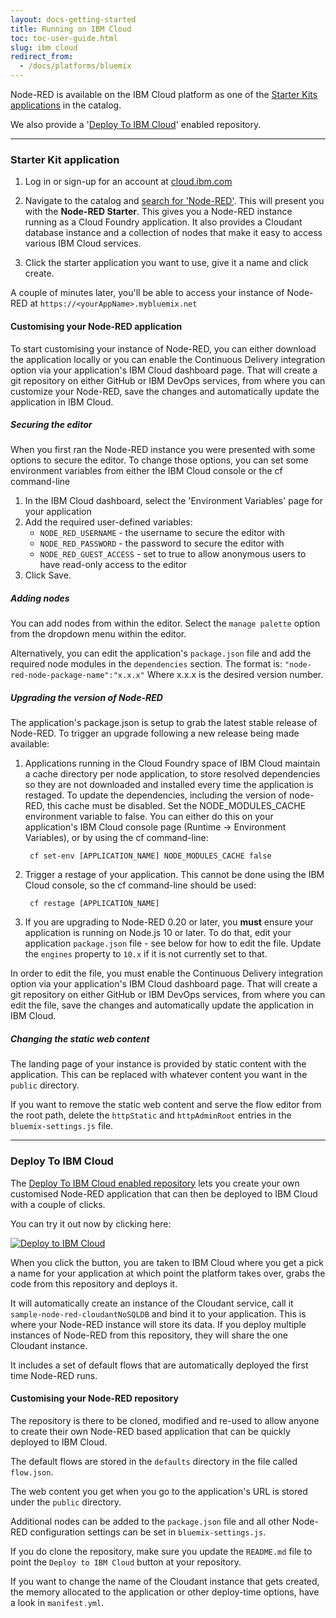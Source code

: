 ```yaml
---
layout: docs-getting-started
title: Running on IBM Cloud
toc: toc-user-guide.html
slug: ibm cloud
redirect_from:
  - /docs/platforms/bluemix
---
```


Node-RED is available on the IBM Cloud platform as one of the [Starter Kits applications](#starter-kit-application)
in the catalog.

We also provide a '[Deploy To IBM Cloud](#deploy-to-ibm-cloud)' enabled repository.

---

### Starter Kit application

1. Log in or sign-up for an account at [cloud.ibm.com](https://cloud.ibm.com)

2. Navigate to the catalog and [search for 'Node-RED'](https://cloud.ibm.com/catalog?search=node-red).
   This will present you with the **Node-RED Starter**. This gives you a Node-RED instance running as a Cloud Foundry 
   application. It also provides a Cloudant database instance
   and a collection of nodes that make it easy to access various IBM Cloud services.

3. Click the starter application you want to use, give it a name and click create.

A couple of minutes later, you'll be able to access your instance of Node-RED at `https://<yourAppName>.mybluemix.net`

#### Customising your Node-RED application

To start customising your instance of Node-RED, you can either download the application locally or you can enable the Continuous Delivery integration option via your application's IBM Cloud dashboard page. That will create a git repository on either GitHub or IBM DevOps services, from where you can customize your Node-RED, save the changes and automatically update the application in IBM Cloud.

##### Securing the editor

When you first ran the Node-RED instance you were presented with some options to secure the editor.
To change those options, you can set some environment variables from either the IBM Cloud console or the cf command-line

1. In the IBM Cloud dashboard, select the 'Environment Variables' page for your application
2. Add the required user-defined variables:
    - `NODE_RED_USERNAME` - the username to secure the editor with
    - `NODE_RED_PASSWORD` - the password to secure the editor with
    - `NODE_RED_GUEST_ACCESS` - set to true to allow anonymous users to have read-only access to the editor
3. Click Save.

##### Adding nodes

You can add nodes from within the editor. Select the `manage palette` option from
the dropdown menu within the editor.

Alternatively, you can edit the application's `package.json` file and
add the required node modules in the `dependencies` section. The format is:
`"node-red-node-package-name":"x.x.x"` Where x.x.x is the desired version number.

##### Upgrading the version of Node-RED

The application's package.json is setup to grab the latest stable release of Node-RED.
To trigger an upgrade following a new release being made available:

1. Applications running in the Cloud Foundry space of IBM Cloud maintain a cache directory per node application, to store resolved dependencies so they are not downloaded and installed every time the application is restaged. To update the dependencies, including the version of node-RED, this cache must be disabled. Set the NODE_MODULES_CACHE environment variable to false. You can either do this on your application's IBM Cloud console page (Runtime -> Environment Variables), or by using the cf command-line:

        cf set-env [APPLICATION_NAME] NODE_MODULES_CACHE false

2. Trigger a restage of your application. This cannot be done using the IBM Cloud console, so the cf command-line should be used:

        cf restage [APPLICATION_NAME]

3. If you are upgrading to Node-RED 0.20 or later, you **must** ensure your application is running on Node.js 10 or later. To do that, edit your application `package.json` file - see below for how to edit the file. Update the `engines` property to `10.x` if it is not currently set to that.

In order to edit the file, you must enable the Continuous Delivery integration
option via your application's IBM Cloud dashboard page. That will create a git repository
on either GitHub or IBM DevOps services, from where you can edit the file, save the
changes and automatically update the application in IBM Cloud.


##### Changing the static web content

The landing page of your instance is provided by static content with the application.
This can be replaced with whatever content you want in the `public` directory.

If you want to remove the static web content and serve the flow editor from the
root path, delete the `httpStatic` and `httpAdminRoot` entries in the `bluemix-settings.js` file.

---

### Deploy To IBM Cloud

The [Deploy To IBM Cloud enabled repository](https://github.com/IBM/node-red-app)
lets you create your own customised Node-RED application that can then
be deployed to IBM Cloud with a couple of clicks.

You can try it out now by clicking here:

[![Deploy to IBM Cloud](https://cloud.ibm.com/devops/setup/deploy/button.png)](https://bluemix.net/deploy?repository=https://github.com/IBM/node-red-app.git)

When you click the button, you are taken to IBM Cloud where you get a pick a name
for your application at which point the platform takes over, grabs the code from
this repository and deploys it.

It will automatically create an instance of the Cloudant service, call it
`sample-node-red-cloudantNoSQLDB` and bind it to your application. This is where your
Node-RED instance will store its data. If you deploy multiple instances of
Node-RED from this repository, they will share the one Cloudant instance.

It includes a set of default flows that are automatically deployed the first time
Node-RED runs.

#### Customising your Node-RED repository

The repository is there to be cloned, modified and re-used to allow anyone to create
their own Node-RED based application that can be quickly deployed to IBM Cloud.

The default flows are stored in the `defaults` directory in the file called `flow.json`.

The web content you get when you go to the application's URL is stored under the
`public` directory.

Additional nodes can be added to the `package.json` file and all other Node-RED
configuration settings can be set in `bluemix-settings.js`.

If you do clone the repository, make sure you update the `README.md` file to point
the `Deploy to IBM Cloud` button at your repository.

If you want to change the name of the Cloudant instance that gets created, the memory
allocated to the application or other deploy-time options, have a look in `manifest.yml`.
